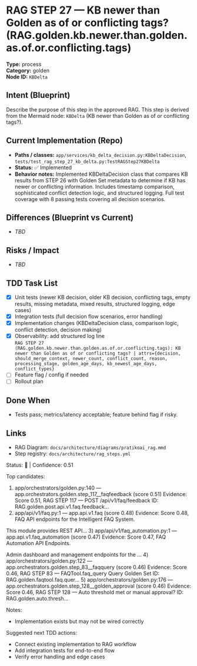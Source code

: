 # RAG STEP 27 — KB newer than Golden as of or conflicting tags? (RAG.golden.kb.newer.than.golden.as.of.or.conflicting.tags)

**Type:** process  
**Category:** golden  
**Node ID:** `KBDelta`

## Intent (Blueprint)
Describe the purpose of this step in the approved RAG. This step is derived from the Mermaid node: `KBDelta` (KB newer than Golden as of or conflicting tags?).

## Current Implementation (Repo)
- **Paths / classes:** `app/services/kb_delta_decision.py:KBDeltaDecision`, `tests/test_rag_step_27_kb_delta.py:TestRAGStep27KBDelta`
- **Status:** ✅ Implemented
- **Behavior notes:** Implemented KBDeltaDecision class that compares KB results from STEP 26 with Golden Set metadata to determine if KB has newer or conflicting information. Includes timestamp comparison, sophisticated conflict detection logic, and structured logging. Full test coverage with 8 passing tests covering all decision scenarios.

## Differences (Blueprint vs Current)
- _TBD_

## Risks / Impact
- _TBD_

## TDD Task List
- [x] Unit tests (newer KB decision, older KB decision, conflicting tags, empty results, missing metadata, mixed results, structured logging, edge cases)
- [x] Integration tests (full decision flow scenarios, error handling)
- [x] Implementation changes (KBDeltaDecision class, comparison logic, conflict detection, decision making)
- [x] Observability: add structured log line  
  `RAG STEP 27 (RAG.golden.kb.newer.than.golden.as.of.or.conflicting.tags): KB newer than Golden as of or conflicting tags? | attrs={decision, should_merge_context, newer_count, conflict_count, reason, processing_stage, golden_age_days, kb_newest_age_days, conflict_types}`
- [ ] Feature flag / config if needed
- [ ] Rollout plan

## Done When
- Tests pass; metrics/latency acceptable; feature behind flag if risky.

## Links
- RAG Diagram: `docs/architecture/diagrams/pratikoai_rag.mmd`
- Step registry: `docs/architecture/rag_steps.yml`


<!-- AUTO-AUDIT:BEGIN -->
Status: 🔌  |  Confidence: 0.51

Top candidates:
1) app/orchestrators/golden.py:140 — app.orchestrators.golden.step_117__faqfeedback (score 0.51)
   Evidence: Score 0.51, RAG STEP 117 — POST /api/v1/faq/feedback
ID: RAG.golden.post.api.v1.faq.feedback...
2) app/api/v1/faq.py:1 — app.api.v1.faq (score 0.48)
   Evidence: Score 0.48, FAQ API endpoints for the Intelligent FAQ System.

This module provides REST API...
3) app/api/v1/faq_automation.py:1 — app.api.v1.faq_automation (score 0.47)
   Evidence: Score 0.47, FAQ Automation API Endpoints.

Admin dashboard and management endpoints for the ...
4) app/orchestrators/golden.py:122 — app.orchestrators.golden.step_83__faqquery (score 0.46)
   Evidence: Score 0.46, RAG STEP 83 — FAQTool.faq_query Query Golden Set
ID: RAG.golden.faqtool.faq.quer...
5) app/orchestrators/golden.py:176 — app.orchestrators.golden.step_128__golden_approval (score 0.46)
   Evidence: Score 0.46, RAG STEP 128 — Auto threshold met or manual approval?
ID: RAG.golden.auto.thresh...

Notes:
- Implementation exists but may not be wired correctly

Suggested next TDD actions:
- Connect existing implementation to RAG workflow
- Add integration tests for end-to-end flow
- Verify error handling and edge cases
<!-- AUTO-AUDIT:END -->